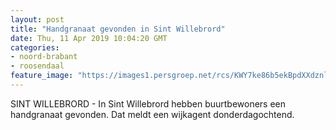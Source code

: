 ```yaml
---
layout: post
title: "Handgranaat gevonden in Sint Willebrord"
date: Thu, 11 Apr 2019 10:04:20 GMT
categories: 
- noord-brabant 
- roosendaal 
feature_image: "https://images1.persgroep.net/rcs/KWY7ke86b5ekBpdXXdznlnDjmJA/diocontent/145300140/_fitwidth/400/?appId=21791a8992982cd8da851550a453bd7f&quality=0.7"
---
```


SINT WILLEBRORD - In Sint Willebrord hebben buurtbewoners een handgranaat gevonden. Dat meldt een wijkagent donderdagochtend.
